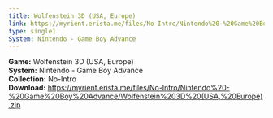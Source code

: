 ```yaml
---
title: Wolfenstein 3D (USA, Europe)
link: https://myrient.erista.me/files/No-Intro/Nintendo%20-%20Game%20Boy%20Advance/Wolfenstein%203D%20(USA,%20Europe).zip
type: single1
System: Nintendo - Game Boy Advance
---
```

<b>Game:</b> Wolfenstein 3D (USA, Europe)<br>
<b>System:</b> Nintendo - Game Boy Advance<br>
<b>Collection:</b> No-Intro<br>
<b>Download:</b> https://myrient.erista.me/files/No-Intro/Nintendo%20-%20Game%20Boy%20Advance/Wolfenstein%203D%20(USA,%20Europe).zip